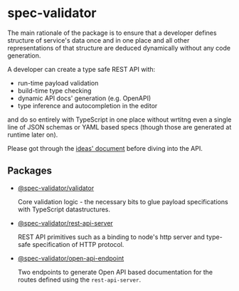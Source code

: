 # spec-validator

The main rationale of the package is to ensure that a developer
defines structure of service's data once and in one place and
all other representations of that structure are deduced dynamically
without any code generation.

A developer can create a type safe REST API with:

- run-time payload validation
- build-time type checking
- dynamic API docs' generation (e.g. OpenAPI)
- type inference and autocompletion in the editor

and do so entirely with TypeScript in one place without wrtitng even a single line of JSON schemas or YAML based specs (though those are generated at runtime later on).

Please got through the [ideas' document](IDEAS.md) before diving into the API.

## Packages

- [@spec-validator/validator](packages/validator/README.md)

  Core validation logic - the necessary bits to glue
  payload specifications with TypeScript datastructures.

- [@spec-validator/rest-api-server](packages/rest-api-server/README.md)

  REST API primitives such as a binding to node's http server
  and type-safe specification of HTTP protocol.

- [@spec-validator/open-api-endpoint](packages/open-api-endpoint/README.md)

  Two endpoints to generate Open API based documentation for
  the routes defined using the `rest-api-server`.
